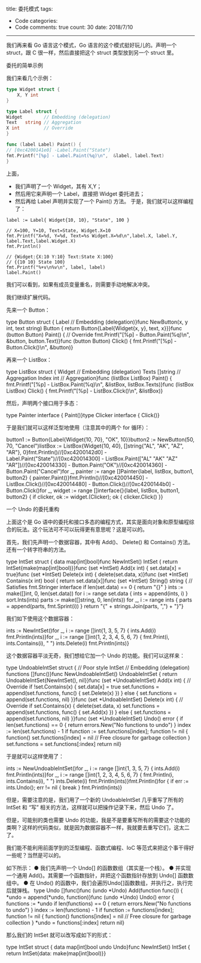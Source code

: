
title: 委托模式
tags: 
  - Code
categories: 
  - Code
comments: true
count: 30
date: 2018/7/10
---
我们再来看 Go 语言这个模式，Go 语言的这个模式挺好玩儿的。声明一个 struct，跟 C 很一样，然后直接把这个 struct 类型放到另一个 struct 里。

委托的简单示例

我们来看几个示例：

```go
type Widget struct {  
    X, Y int
}

type Label struct { 
Widget        // Embedding (delegation)  
Text   string // Aggregation  
X int         // Override 
}

func (label Label) Paint() {
// [0xc4200141e0] -Label.Paint("State")   
fmt.Printf("[%p] - Label.Paint(%q)\n",  &label, label.Text)
}
```

上面，
  - 我们声明了一个 Widget，其有 X,Y；
  - 然后用它来声明一个 Label，直接把 Widget 委托进去；
  - 然后再给 Label 声明并实现了一个 Paint() 方法。
于是，我们就可以这样编程了：


```
label := Label{ Widget{10, 10}, "State", 100 }

// X=100, Y=10, Text=State, Widget.X=10
fmt.Printf("X=%d, Y=%d, Text=%s Widget.X=%d\n",label.X, label.Y, label.Text,label.Widget.X)
fmt.Println()

// {Widget:{X:10 Y:10} Text:State X:100} 
// {{10 10} State 100}
fmt.Printf("%+v\n%v\n", label, label)
label.Paint()
```

我们可以看到，如果有成员变量重名，则需要手动地解决冲突。

我们继续扩展代码。

先来一个 Button：

type Button struct {    Label // Embedding (delegation)}func NewButton(x, y int, text string) Button {    return Button{Label{Widget{x, y}, text, x}}}func (button Button) Paint() { // Override    fmt.Printf("[%p] - Button.Paint(%q)\n",         &button, button.Text)}func (button Button) Click() {    fmt.Printf("[%p] - Button.Click()\n", &button)}

再来一个 ListBox：

type ListBox struct {    Widget          // Embedding (delegation)    Texts  []string // Aggregation    Index  int      // Aggregation}func (listBox ListBox) Paint() {    fmt.Printf("[%p] - ListBox.Paint(%q)\n",         &listBox, listBox.Texts)}func (listBox ListBox) Click() {    fmt.Printf("[%p] - ListBox.Click()\n", &listBox)}

然后，声明两个接口用于多态：

type Painter interface {    Paint()}type Clicker interface {    Click()}

于是我们就可以这样泛型地使用（注意其中的两个 for 循环）：

button1 := Button{Label{Widget{10, 70}, "OK", 10}}button2 := NewButton(50, 70, "Cancel")listBox := ListBox{Widget{10, 40},     []string{"AL", "AK", "AZ", "AR"}, 0}fmt.Println()//[0xc4200142d0] - Label.Paint("State")//[0xc420014300] - ListBox.Paint(["AL" "AK" "AZ" "AR"])//[0xc420014330] - Button.Paint("OK")//[0xc420014360] - Button.Paint("Cancel")for _, painter := range []Painter{label, listBox, button1, button2} {    painter.Paint()}fmt.Println()//[0xc420014450] - ListBox.Click()//[0xc420014480] - Button.Click()//[0xc4200144b0] - Button.Click()for _, widget := range []interface{}{label, listBox, button1, button2} {    if clicker, ok := widget.(Clicker); ok {        clicker.Click()    }}

一个 Undo 的委托重构

上面这个是 Go 语中的委托和接口多态的编程方式，其实是面向对象和原型编程综合的玩法。这个玩法可不可以玩得更有意思呢？这是可以的。

首先，我们先声明一个数据容器，其中有 Add()、 Delete() 和 Contains() 方法。还有一个转字符串的方法。

type IntSet struct {    data map[int]bool}func NewIntSet() IntSet {    return IntSet{make(map[int]bool)}}func (set *IntSet) Add(x int) {    set.data[x] = true}func (set *IntSet) Delete(x int) {    delete(set.data, x)}func (set *IntSet) Contains(x int) bool {    return set.data[x]}func (set *IntSet) String() string { // Satisfies fmt.Stringer interface    if len(set.data) == 0 {        return "{}"    }    ints := make([]int, 0, len(set.data))    for i := range set.data {        ints = append(ints, i)    }    sort.Ints(ints)    parts := make([]string, 0, len(ints))    for _, i := range ints {        parts = append(parts, fmt.Sprint(i))    }    return "{" + strings.Join(parts, ",") + "}"}

我们如下使用这个数据容器：

ints := NewIntSet()for _, i := range []int{1, 3, 5, 7} {    ints.Add(i)    fmt.Println(ints)}for _, i := range []int{1, 2, 3, 4, 5, 6, 7} {    fmt.Print(i, ints.Contains(i), " ")    ints.Delete(i)    fmt.Println(ints)}

这个数据容器平淡无奇，我们想给它加一个 Undo 的功能。我们可以这样来：

type UndoableIntSet struct { // Poor style    IntSet    // Embedding (delegation)    functions []func()}func NewUndoableIntSet() UndoableIntSet {    return UndoableIntSet{NewIntSet(), nil}}func (set *UndoableIntSet) Add(x int) { // Override    if !set.Contains(x) {        set.data[x] = true        set.functions = append(set.functions, func() { set.Delete(x) })    } else {        set.functions = append(set.functions, nil)    }}func (set *UndoableIntSet) Delete(x int) { // Override    if set.Contains(x) {        delete(set.data, x)        set.functions = append(set.functions, func() { set.Add(x) })    } else {        set.functions = append(set.functions, nil)    }}func (set *UndoableIntSet) Undo() error {    if len(set.functions) == 0 {        return errors.New("No functions to undo")    }    index := len(set.functions) - 1    if function := set.functions[index]; function != nil {        function()        set.functions[index] = nil // Free closure for garbage collection    }    set.functions = set.functions[:index]    return nil}

于是就可以这样使用了：

ints := NewUndoableIntSet()for _, i := range []int{1, 3, 5, 7} {    ints.Add(i)    fmt.Println(ints)}for _, i := range []int{1, 2, 3, 4, 5, 6, 7} {    fmt.Println(i, ints.Contains(i), " ")    ints.Delete(i)    fmt.Println(ints)}fmt.Println()for {    if err := ints.Undo(); err != nil {        break    }    fmt.Println(ints)}

但是，需要注意的是，我们用了一个新的 UndoableIntSet 几乎重写了所有的 IntSet 和 “写” 相关的方法，这样就可以把操作记录下来，然后 Undo 了。

但是，可能别的类也需要 Undo 的功能，我是不是要重写所有的需要这个功能的类啊？这样的代码类似，就是因为数据容器不一样，我就要去重写它们，这太二了。

我们能不能利用前面学到的泛型编程、函数式编程、IoC 等范式来把这个事干得好一些呢？当然是可以的。

如下所示：
  ● 我们先声明一个 Undo[] 的函数数组（其实是一个栈）。
  ● 并实现一个通用 Add()。其需要一个函数指针，并把这个函数指针存放到 Undo[] 函数数组中。
  ● 在 Undo() 的函数中，我们会遍历Undo[]函数数组，并执行之，执行完后就弹栈。
type Undo []func()func (undo *Undo) Add(function func()) {    *undo = append(*undo, function)}func (undo *Undo) Undo() error {    functions := *undo    if len(functions) == 0 {        return errors.New("No functions to undo")    }    index := len(functions) - 1    if function := functions[index]; function != nil {        function()        functions[index] = nil // Free closure for garbage collection    }    *undo = functions[:index]    return nil}

那么我们的 IntSet 就可以改写成如下的形式：

type IntSet struct {    data map[int]bool    undo Undo}func NewIntSet() IntSet {    return IntSet{data: make(map[int]bool)}}